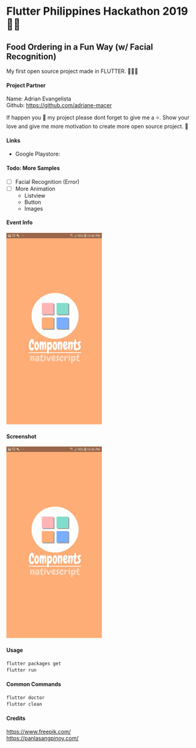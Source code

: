 <!--
 Copyright 2019 John Andrew Asaria (email: asaria_ja@yahoo.com). All rights reserved.
-->

# Flutter Philippines Hackathon 2019 🐱‍💻

## Food Ordering in a Fun Way (w/ Facial Recognition)

My first open source project made in FLUTTER.  📱🚀💖
 
#### Project Partner
Name: Adrian Evangelista <br>
Github: https://github.com/adriane-macer


If happen you 💖 my project please dont forget to give me a ⭐. Show your love and give me more motivation to create more open source project. 🤝


#### Links
- Google Playstore: 


#### Todo: More Samples
- [ ] Facial Recognition (Error)
- [ ] More Animation 
    - Listview
    - Button
    - Images

#### Event Info
<kbd><img src="https://github.com/jaasaria/ns.Components/blob/master/components%20screenshot/screenshot1.jpg?raw=true" width="250" height="500"> </kbd>

#### Screenshot
<kbd><img src="https://github.com/jaasaria/ns.Components/blob/master/components%20screenshot/screenshot1.jpg?raw=true" width="250" height="500"> </kbd>


#### Usage
``` bash
flutter packages get
flutter run
```

#### Common Commands
``` bash
flutter doctor
flutter clean
```

#### Credits
https://www.freepik.com/ <br>
https://panlasangpinoy.com/

